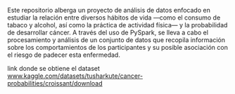 Este repositorio alberga un proyecto de análisis de datos enfocado en estudiar la relación entre diversos hábitos de vida —como el consumo de tabaco y alcohol, 
así como la práctica de actividad física— y la probabilidad de desarrollar cáncer. A través del uso de PySpark, se lleva a cabo el procesamiento y análisis de un 
conjunto de datos que recopila información sobre los comportamientos de los participantes y su posible asociación con el riesgo de padecer esta enfermedad.

link donde se obtiene el dataset www.kaggle.com/datasets/tusharkute/cancer-probabilities/croissant/download
